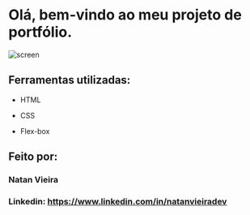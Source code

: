 # Olá, bem-vindo ao meu projeto de portfólio.

![screen](https://github.com/natanstark/portifolio-responsivo/assets/132853635/15a1042b-784e-410a-b0a6-485d69f03c2a)

## Ferramentas utilizadas:

* HTML

* CSS

* Flex-box

## Feito por:

### Natan Vieira

### Linkedin: https://www.linkedin.com/in/natanvieiradev
